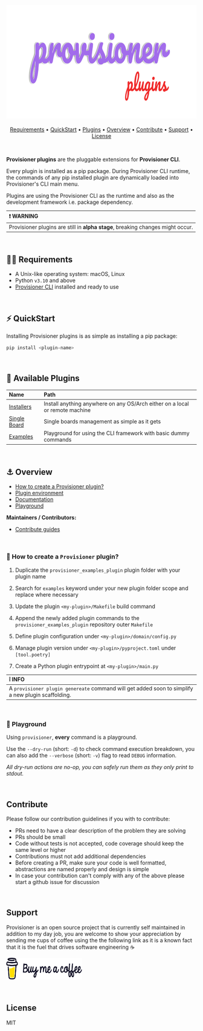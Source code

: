 <h3 align="center" id="provisioner-logo"><img src="assets/provisioner-plugins.svg" height="300"></h3>

<p align="center">
  <a href="#requirements">Requirements</a> •
  <a href="#quickstart">QuickStart</a> •
  <a href="#available-plugins">Plugins</a> •
  <a href="#overview">Overview</a> •
  <a href="#contribute">Contribute</a> •
  <a href="#support">Support</a> •
  <a href="#license">License</a>
</p>
<br>

**Provisioner plugins** are the pluggable extensions for **Provisioner CLI**. 

Every plugin is installed as a pip package. During Provisioner CLI runtime, the commands of any pip installed plugin are dynamically loaded into Provisioner's CLI main menu.

Plugins are using the Provisioner CLI as the runtime and also as the development framework i.e. package dependency.

| :heavy_exclamation_mark: WARNING |
| :--------------------------------------- |
| Provisioner plugins are still in **alpha stage**, breaking changes might occur. |

<br>

<h2 id="requirements">🏴‍☠️ Requirements</h2>

- A Unix-like operating system: macOS, Linux
- Python `v3.10` and above
- [Provisioner CLI](https://github.com/ZachiNachshon/provisioner) installed and ready to use

<br>

<h2 id="quickstart">⚡️ QuickStart</h2>

Installing Provisioner plugins is as simple as installing a pip package:

```bash
pip install <plugin-name>
```

<br>

<h2 id="available-plugins">🔌 Available Plugins</h2>

| Name        | Path |
| :---        |:---  | 
| [Installers](./provisioner_installers_plugin/)  | Install anything anywhere on any OS/Arch either on a local or remote machine | 
| [Single Board](./provisioner_single_board_plugin)     | Single boards management as simple as it gets | 
| [Examples](./provisioner_examples_plugin)     | Playground for using the CLI framework with basic dummy commands | 

<br>

<h2 id="overview">⚓️ Overview</h2>

- [How to create a Provisioner plugin?](#how-create-plugin)
- [Plugin environment](#plugin-environment)
- [Documentation](#documentation)
- [Playground](#playground)

**Maintainers / Contributors:**

- [Contribute guides](https://add.contribute.guide.com)

<br>

<h3 id="how-create-plugin">🔨 How to create a <code>Provisioner</code> plugin?</h3>

1. Duplicate the `provisioner_examples_plugin` plugin folder with your plugin name

1. Search for `examples` keyword under your new plugin folder scope and replace where necessary

1. Update the plugin `<my-plugin>/Makefile` build command

1. Append the newly added plugin commands to the `provisioner_examples_plugin` repository outer `Makefile`

1. Define plugin configuration under `<my-plugin>/domain/config.py`

1. Manage plugin version under `<my-plugin>/pyproject.toml` under `[tool.poetry]`

1. Create a Python plugin entrypoint at `<my-plugin>/main.py`

| ❕ INFO |
| :--------------------------------------- |
| A `provisioner plugin genereate` command will get added soon to simplify a new plugin scaffolding. |

<br>

<h3 id="playground">🐳 Playground</h3>

Using `provisioner`, **every** command is a playground.

Use the `--dry-run` (short: `-d`) to check command execution breakdown, you can also add the `--verbose` (short: `-v`) flag to read `DEBUG` information. 

*All dry-run actions are no-op, you can safely run them as they only print to stdout.*

<br>

<h2 id="contribute">Contribute</h2>

Please follow our contribution guidelines if you with to contribute:

* PRs need to have a clear description of the problem they are solving
* PRs should be small
* Code without tests is not accepted, code coverage should keep the same level or higher
* Contributions must not add additional dependencies
* Before creating a PR, make sure your code is well formatted, abstractions are named properly and design is simple
* In case your contribution can't comply with any of the above please start a github issue for discussion

<br>

<h2 id="support">Support</h2>

Provisioner is an open source project that is currently self maintained in addition to my day job, you are welcome to show your appreciation by sending me cups of coffee using the the following link as it is a known fact that it is the fuel that drives software engineering ☕

<a href="https://www.buymeacoffee.com/ZachiNachshon" target="_blank"><img src="./assets/bmc-orig.svg" height="57" width="200" alt="Buy Me A Coffee"></a>

<br>

<h2 id="license">License</h2>

MIT

